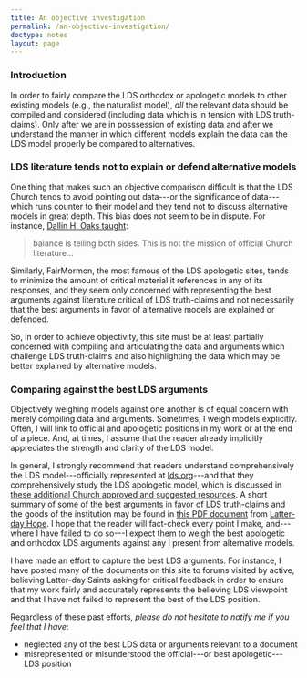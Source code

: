 ```yaml
---
title: An objective investigation
permalink: /an-objective-investigation/
doctype: notes
layout: page
---
```


### Introduction

In order to fairly compare the LDS orthodox or apologetic models to other existing models (e.g., the naturalist model), _all_ the relevant data should be compiled and considered (including data which is in tension with LDS truth-claims).  Only after we are in posssession of existing data and after we understand the manner in which different models explain the data can the LDS model properly be compared to alternatives.

### LDS literature tends not to explain or defend alternative models

One thing that makes such an objective comparison difficult is that the LDS Church tends to avoid pointing out data---or the significance of data---which runs counter to their model and they tend not to discuss alternative models in great depth. This bias does not seem to be in dispute.  For instance, [Dallin H. Oaks taught](http://www.scottwoodward.org/Talks/html/Oaks,%20Dallin%20H/OaksDH_ReadingChurchHistory.html):

> balance is telling both sides.  This is not the mission of official Church literature...

Similarly, FairMormon, the most famous of the LDS apologetic sites, tends to minimize the amount of critical material it references in any of its responses, and they seem only concerned with representing the best arguments against literature critical of LDS truth-claims and not necessarily that the best arguments in favor of alternative models are explained or defended.

So, in order to achieve objectivity, this site must be at least partially concerned with compiling and articulating the data and arguments which challenge LDS truth-claims and also highlighting the data which may be better explained by alternative models.

### Comparing against the best LDS arguments

Objectively weighing models against one another is of equal concern with merely compiling data and arguments.  Sometimes, I weigh models explicitly.  Often, I will link to official and apologetic positions in my work or at the end of a piece.  And, at times, I assume that the reader already implicitly appreciates the strength and clarity of the LDS model.

In general, I strongly recommend that readers understand comprehensively the LDS model---officially represented at [lds.org](https://lds.org/)---and that they comprehensively study the LDS apologetic model, which is discussed in [these additional Church approved and suggested resources](https://www.lds.org/si/objective/doctrinal-mastery/gospel-sources?lang=eng).  A short summary of some of the best arguments in favor of LDS truth-claims and the goods of the institution may be found in [this PDF document](http://latterdayhope.com/wp-content/uploads/2019/04/latter-day-hope.pdf) from [Latter-day Hope](http://latterdayhope.com).  I hope that the reader will fact-check every point I make, and---where I have failed to do so---I expect them to weigh the best apologetic and orthodox LDS arguments against any I present from alternative models.

I have made an effort to capture the best LDS arguments.  For instance, I have posted many of the documents on this site to forums visited by active, believing Latter-day Saints asking for critical feedback in order to ensure that my work fairly and accurately represents the believing LDS viewpoint and that I have not failed to represent the best of the LDS position.

Regardless of these past efforts, _please do not hesitate to notify me if you feel that I have_:

* neglected any of the best LDS data or arguments relevant to a document
* misrepresented or misunderstood the official---or best apologetic---LDS position
